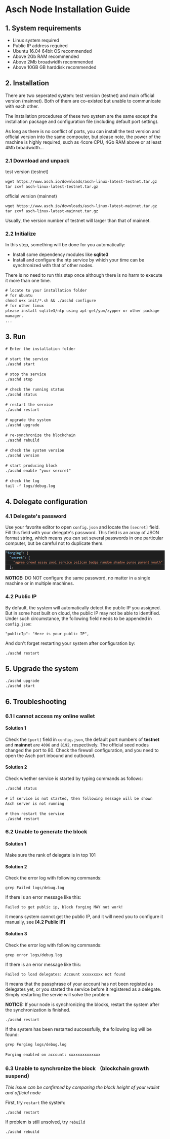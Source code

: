 # Asch Node Installation Guide

## 1. System requirements
- Linux system required
- Public IP address required
- Ubuntu 16.04 64bit OS recommended
- Above 2Gb RAM recommended
- Above 2Mb broadwidth recommended
- Above 10GB GB harddisk recommended

## 2. Installation
There are two seperated system: test version (testnet) and main official version (mainnet). Both of them are co-existed but unable to communicate with each other. 

The installation procedures of these two system are the same except the installation package and configuration file (including default port setting).

As long as there is no conflict of ports, you can install the test version and official version into the same compouter, but please note, the power of the machine is highly required, such as 4core CPU, 4Gb RAM above or at least 4Mb broadwidth...

### 2.1 Download and unpack

test version (testnet)  

```
wget https://www.asch.io/downloads/asch-linux-latest-testnet.tar.gz
tar zxvf asch-linux-latest-testnet.tar.gz
```

official version (mainnet)
```
wget https://www.asch.io/downloads/asch-linux-latest-mainnet.tar.gz
tar zxvf asch-linux-latest-mainnet.tar.gz
```

Usually, the version number of testnet will larger than that of mainnet.

### 2.2 Initialize
In this step, something will be done for you automatically:  
- Install some dependency modules like **sqlite3**
- Install and configure the ntp service by which your time can be synchronized with that of other nodes.

There is no need to run this step once although there is no harm to execute it more than one time.

	# locate to your installation folder
	# for ubuntu
	chmod u+x init/*.sh && ./aschd configure
	# for other linux
	please install sqlite3/ntp using apt-get/yum/zypper or other package manager.
	...

## 3. Run
```
# Enter the installation folder

# start the service
./aschd start

# stop the service
./aschd stop

# check the running status
./aschd status

# restart the service
./aschd restart

# upgrade the system
./aschd upgrade

# re-synchronize the blockchain
./aschd rebuild

# check the system version
./aschd version

# start producing block
./aschd enable "your sercret"

# check the log
tail -f logs/debug.log
```

## 4. Delegate configuration
### 4.1 Delegate's password

Use your favorite editor to open `config.json` and locate the `[secret]` field. Fill this field with your delegate's password. This field is an array of JSON format string, which means you can set several passwords in one particular computer, but be careful not to duplicate them.

![forging secret](../assets/forging-secret.png)

**NOTICE:** DO NOT configure the same password, no matter in a single machine or in multiple machines.

### 4.2 Public IP
By default, the system will automatically detect the public IP you assigned. But in some host built on cloud, the public IP may not be able to identified. Under such circumstance, the following field needs to be appended in `config.json`:
```
"publicIp": "Here is your public IP",
```
And don't forget restarting your system after configuration by:
```
./aschd restart
```

## 5. Upgrade the system
```
./aschd upgrade
./aschd start
```
## 6. Troubleshooting
### 6.1 I cannot access my online wallet
#### Solution 1
Check the `[port]` field in `config.json`, the default port numbers of **testnet** and **mainnet** are `4096` and `8192`, respectively.
The official seed nodes changed the port to 80.
Check the firewall configuration, and you need to open the Asch port inbound and outbound.

#### Solution 2
Check whether service is started by typing commands as follows:
```
./aschd status

# if service is not started, then following message will be shown
Asch server is not running

# then restart the service
./aschd restart
```

### 6.2 Unable to generate the block
#### Solution 1
Make sure the rank of delegate is in top 101

#### Solution 2
Check the error log with following commands:
```
grep Failed logs/debug.log
```
If there is an error message like this:
```
Failed to get public ip, block forging MAY not work!
```
it means system cannot get the public IP, and it will need you to configure it manually, see **[4.2 Public IP]**

#### Solution 3
Check the error log with following commands:
```
grep error logs/debug.log
```
If there is an error message like this:
```
Failed to load delegates: Account xxxxxxxxx not found
```
It means that the passphrase of your account has not been registed as delegates yet, or you started the service before it registered as a delegate. Simply restarting the servie will solve the problem.

**NOTICE:** If your node is synchronizing the blocks, restart the system after the synchronization is finished.
```
./aschd restart
```
If the system has been restarted successfully, the following log will be found:
```
grep Forging logs/debug.log

Forging enabled on account: xxxxxxxxxxxxxx
```
### 6.3 Unable to synchronize the block （blockchain growth suspend）
*This issue can be confirmed by comparing the block height of your wallet and official node*

First, try `restart` the system:
```
./aschd restart
```
If problem is still unsolved, try `rebuild`
```
./aschd rebuild
```
